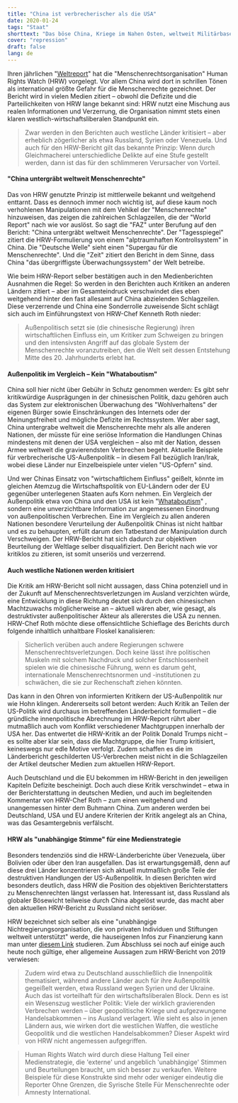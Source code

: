 ```yaml
---
title: "China ist verbrecherischer als die USA"
date: 2020-01-24
tags: "Staat"
shorttext: "Das böse China, Kriege im Nahen Osten, weltweit Militärbasen, Sanktionen, Uranmunition usw. Moment das sind die USA. China ist böse?"
cover: "repression"
draft: false
lang: de
---
```


Ihren jährlichen "[Weltreport](https://www.hrw.org/world-report/2020 "HRW Report 2019")" hat die "Menschenrechtsorganisation" Human Rights Watch (HRW) vorgelegt. Vor allem China wird dort in schrillen Tönen als international größte Gefahr für die Menschenrechte gezeichnet. Der Bericht wird in vielen Medien zitiert – obwohl die Defizite und die Parteilichkeiten von HRW lange bekannt sind: HRW nutzt eine Mischung aus realen Informationen und Verzerrung, die Organisation nimmt stets einen klaren westlich-wirtschaftsliberalen Standpunkt ein.

> Zwar werden in den Berichten auch westliche Länder kritisiert – aber erheblich zögerlicher als etwa Russland, Syrien oder Venezuela. Und auch für den HRW-Bericht gilt das bekannte Prinzip: Wenn durch Gleichmacherei unterschiedliche Delikte auf eine Stufe gestellt werden, dann ist das für den schlimmeren Verursacher von Vorteil.

#### "China untergräbt weltweit Menschenrechte"

Das von HRW genutzte Prinzip ist mittlerweile bekannt und weitgehend enttarnt. Dass es dennoch immer noch wichtig ist, auf diese kaum noch verhohlenen Manipulationen mit dem Vehikel der "Menschenrechte" hinzuweisen, das zeigen die zahlreichen Schlagzeilen, die der "World Report" nach wie vor auslöst. So sagt die "FAZ" unter Berufung auf den Bericht: "China untergräbt weltweit Menschenrechte". Der "Tagesspiegel" zitiert die HRW-Formulierung von einem "alptraumhaften Kontrollsystem" in China. Die "Deutsche Welle" sieht einen "Supergau für die Menschenrechte". Und die "Zeit" zitiert den Bericht in dem Sinne, dass China "das übergriffigste Überwachungssystem" der Welt betreibe.

Wie beim HRW-Report selber bestätigen auch in den Medienberichten Ausnahmen die Regel: So werden in den Berichten auch Kritiken an anderen Ländern zitiert – aber im Gesamteindruck verschwindet dies eben weitgehend hinter den fast allesamt auf China abzielenden Schlagzeilen. Diese verzerrende und China eine Sonderrolle zuweisende Sicht schlägt sich auch im Einführungstext von HRW-Chef Kenneth Roth nieder:

> Außenpolitisch setzt sie (die chinesische Regierung) ihren wirtschaftlichen Einfluss ein, um Kritiker zum Schweigen zu bringen und den intensivsten Angriff auf das globale System der Menschenrechte voranzutreiben, den die Welt seit dessen Entstehung Mitte des 20. Jahrhunderts erlebt hat.

#### Außenpolitik im Vergleich – Kein "Whataboutism"

China soll hier nicht über Gebühr in Schutz genommen werden: Es gibt sehr kritikwürdige Ausprägungen in der chinesischen Politik, dazu gehören auch das System zur elektronischen Überwachung des "Wohlverhaltens" der eigenen Bürger sowie Einschränkungen des Internets oder der Meinungsfreiheit und mögliche Defizite im Rechtssystem. Wer aber sagt, China untergrabe weltweit die Menschenrechte mehr als alle anderen Nationen, der müsste für eine seriöse Information die Handlungen Chinas mindestens mit denen der USA vergleichen – also mit der Nation, dessen Armee weltweit die gravierendsten Verbrechen begeht. Aktuelle Beispiele für verbrecherische US-Außenpolitik – in diesem Fall bezüglich Iran/Irak, wobei diese Länder nur Einzelbeispiele unter vielen "US-Opfern" sind.

Und wer Chinas Einsatz von "wirtschaftlichem Einfluss" geißelt, könnte im gleichen Atemzug die Wirtschaftspolitik von EU-Ländern oder der EU gegenüber unterlegenen Staaten aufs Korn nehmen. Ein Vergleich der Außenpolitik etwa von China und den USA ist kein "[Whataboutism](https://russia-direct.org/opinion/russian-whataboutism-vs-american-moralism "Russian whataboutism vs. American moralism")" , sondern eine unverzichtbare Information zur angemessenen Einordnung von außenpolitischen Verbrechen. Eine im Vergleich zu allen anderen Nationen besondere Verurteilung der Außenpolitik Chinas ist nicht haltbar und es zu behaupten, erfüllt darum den Tatbestand der Manipulation durch Verschweigen. Der HRW-Bericht hat sich dadurch zur objektiven Beurteilung der Weltlage selber disqualifiziert. Den Bericht nach wie vor kritiklos zu zitieren, ist somit unseriös und verzerrend.

#### Auch westliche Nationen werden kritisiert

Die Kritik am HRW-Bericht soll nicht aussagen, dass China potenziell und in der Zukunft auf Menschenrechtsverletzungen im Ausland verzichten würde, eine Entwicklung in diese Richtung deutet sich durch den chinesischen Machtzuwachs möglicherweise an – aktuell wären aber, wie gesagt, als destruktivster außenpolitischer Akteur als allererstes die USA zu nennen. HRW-Chef Roth möchte diese offensichtliche Schieflage des Berichts durch folgende inhaltlich unhaltbare Floskel kanalisieren:

> Sicherlich verüben auch andere Regierungen schwere Menschenrechtsverletzungen. Doch keine lässt ihre politischen Muskeln mit solchem Nachdruck und solcher Entschlossenheit spielen wie die chinesische Führung, wenn es darum geht, internationale Menschenrechtsnormen und -institutionen zu schwächen, die sie zur Rechenschaft ziehen könnten.

Das kann in den Ohren von informierten Kritikern der US-Außenpolitik nur wie Hohn klingen. Andererseits soll betont werden: Auch Kritik an Teilen der US-Politik wird durchaus im betreffenden Länderbericht formuliert – die gründliche innenpolitische Abrechnung im HRW-Report rührt aber mutmaßlich auch vom Konflikt verschiedener Machtgruppen innerhalb der USA her. Das entwertet die HRW-Kritik an der Politik Donald Trumps nicht – es sollte aber klar sein, dass die Machtgruppe, die hier Trump kritisiert, keineswegs nur edle Motive verfolgt. Zudem schaffen es die im Länderbericht geschilderten US-Verbrechen meist nicht in die Schlagzeilen der Artikel deutscher Medien zum aktuellen HRW-Report.

Auch Deutschland und die EU bekommen im HRW-Bericht in den jeweiligen Kapiteln Defizite bescheinigt. Doch auch diese Kritik verschwindet – etwa in der Berichterstattung in deutschen Medien, und auch im begleitenden Kommentar von HRW-Chef Roth – zum einen weitgehend und unangemessen hinter dem Buhmann China. Zum anderen werden bei Deutschland, USA und EU andere Kriterien der Kritik angelegt als an China, was das Gesamtergebnis verfälscht.

#### HRW als "unabhängige Stimme" für eine Medienstrategie

Besonders tendenziös sind die HRW-Länderberichte über Venezuela, über Bolivien oder über den Iran ausgefallen. Das ist erwartungsgemäß, denn auf diese drei Länder konzentrieren sich aktuell mutmaßlich große Teile der destruktiven Handlungen der US-Außenpolitik. In diesen Berichten wird besonders deutlich, dass HRW die Position des objektiven Berichterstatters zu Menschenrechten längst verlassen hat. Interessant ist, dass Russland als globaler Bösewicht teilweise durch China abgelöst wurde, das macht aber den aktuellen HRW-Bericht zu Russland nicht seriöser.

HRW bezeichnet sich selber als eine "unabhängige Nichtregierungsorganisation, die von privaten Individuen und Stiftungen weltweit unterstützt" werde, die hauseigenen Infos zur Finanzierung kann man unter [diesem Link](https://www.hrw.org/financials "Financials") studieren. Zum Abschluss sei noch auf einige auch heute noch gültige, eher allgemeine Aussagen zum HRW-Bericht von 2019 verwiesen:

> Zudem wird etwa zu Deutschland ausschließlich die Innenpolitik thematisiert, während andere Länder auch für ihre Außenpolitik gegeißelt werden, etwa Russland wegen Syrien und der Ukraine. Auch das ist vorteilhaft für den wirtschaftsliberalen Block. Denn es ist ein Wesenszug westlicher Politik: Viele der wirklich gravierenden Verbrechen werden – über geopolitische Kriege und aufgezwungene Handelsabkommen – ins Ausland verlagert. Wie sieht es also in jenen Ländern aus, wie wirken dort die westlichen Waffen, die westliche Geopolitik und die westlichen Handelsabkommen? Dieser Aspekt wird von HRW nicht angemessen aufgegriffen.

> Human Rights Watch wird durch diese Haltung Teil einer Medienstrategie, die 'externe' und angeblich 'unabhängige' Stimmen und Beurteilungen braucht, um sich besser zu verkaufen. Weitere Beispiele für diese Konstrukte sind mehr oder weniger eindeutig die Reporter Ohne Grenzen, die Syrische Stelle Für Menschenrechte oder Amnesty International.

